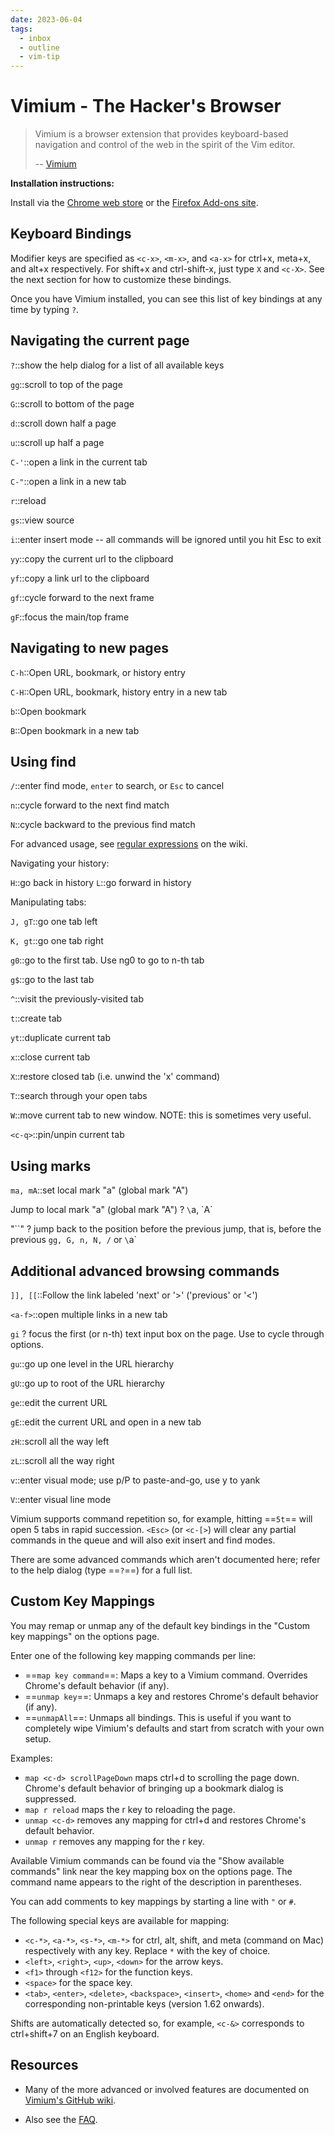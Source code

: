 ```yaml
---
date: 2023-06-04
tags:
  - inbox
  - outline
  - vim-tip
---
```


# Vimium - The Hacker's Browser

> Vimium is a browser extension that provides keyboard-based navigation and
> control of the web in the spirit of the Vim editor.
>
> -- [Vimium](https://vimium.github.io/)

**Installation instructions:**

Install via the [Chrome web store](https://chrome.google.com/extensions/detail/dbepggeogbaibhgnhhndojpepiihcmeb) or the [Firefox Add-ons site](https://addons.mozilla.org/en-GB/firefox/addon/vimium-ff/).

## Keyboard Bindings

Modifier keys are specified as `<c-x>`, `<m-x>`, and `<a-x>` for ctrl+x, meta+x, and alt+x
respectively. For shift+x and ctrl-shift-x, just type `X` and `<c-X>`. See the next section for how to
customize these bindings.

Once you have Vimium installed, you can see this list of key bindings at any time by typing `?`.

## Navigating the current page

`?`::show the help dialog for a list of all available keys

`gg`::scroll to top of the page

`G`::scroll to bottom of the page

`d`::scroll down half a page

`u`::scroll up half a page

`C-'`::open a link in the current tab

`C-"`::open a link in a new tab

`r`::reload

`gs`::view source

`i`::enter insert mode -- all commands will be ignored until you hit Esc to exit

`yy`::copy the current url to the clipboard
<!--SR:!2023-06-07,2,245-->

`yf`::copy a link url to the clipboard

`gf`::cycle forward to the next frame

`gF`::focus the main/top frame

## Navigating to new pages

`C-h`::Open URL, bookmark, or history entry

`C-H`::Open URL, bookmark, history entry in a new tab
<!--SR:!2023-06-06,1,225-->

`b`::Open bookmark

`B`::Open bookmark in a new tab

## Using find

`/`::enter find mode, `enter` to search, or `Esc` to cancel

`n`::cycle forward to the next find match

`N`::cycle backward to the previous find match

For advanced usage, see [regular expressions](https://github.com/philc/vimium/wiki/Find-Mode) on the wiki.

Navigating your history:

`H`::go back in history
`L`::go forward in history

Manipulating tabs:

`J, gT`::go one tab left

`K, gt`::go one tab right

`g0`::go to the first tab. Use ng0 to go to n-th tab
<!--SR:!2023-06-06,1,225-->

`g$`::go to the last tab

`^`::visit the previously-visited tab

`t`::create tab

`yt`::duplicate current tab

`x`::close current tab

`X`::restore closed tab (i.e. unwind the 'x' command)
<!--SR:!2023-06-07,2,245-->

`T`::search through your open tabs

`W`::move current tab to new window. NOTE: this is sometimes very useful.

`<c-q>`::pin/unpin current tab

## Using marks

`ma, mA`::set local mark "a" (global mark "A")

Jump to local mark "a" (global mark "A")
?
`\`a, \`A`

"\`\`"
?
jump back to the position before the previous jump, that is, before the previous
`gg, G, n, N, /` or `\`a`

## Additional advanced browsing commands

`]], [[`::Follow the link labeled 'next' or '>' ('previous' or '<')

`<a-f>`::open multiple links in a new tab

`gi`
?
focus the first (or n-th) text input box on the page. Use <tab> to cycle through
options.

`gu`::go up one level in the URL hierarchy
<!--SR:!2023-06-06,2,245-->

`gU`::go up to root of the URL hierarchy

`ge`::edit the current URL
<!--SR:!2023-06-05,1,228-->

`gE`::edit the current URL and open in a new tab
<!--SR:!2023-06-07,2,245-->

`zH`::scroll all the way left

`zL`::scroll all the way right

`v`::enter visual mode; use p/P to paste-and-go, use y to yank

`V`::enter visual line mode

Vimium supports command repetition so, for example, hitting ==`5t`== will open 5
tabs in rapid succession. `<Esc>` (or `<c-[>`) will clear any partial commands
in the queue and will also exit insert and find modes.

There are some advanced commands which aren't documented here; refer to the help
dialog (type ==`?`==) for a full list.
<!--SR:!2023-06-05,1,230-->

## Custom Key Mappings

You may remap or unmap any of the default key bindings in the "Custom key
mappings" on the options page.

Enter one of the following key mapping commands per line:

- ==`map key command`==: Maps a key to a Vimium command. Overrides Chrome's
  default behavior (if any).
- ==`unmap key`==: Unmaps a key and restores Chrome's default behavior (if any).
- ==`unmapAll`==: Unmaps all bindings. This is useful if you want to completely
  wipe Vimium's defaults and start from scratch with your own setup.

Examples:

- `map <c-d> scrollPageDown` maps ctrl+d to scrolling the page down. Chrome's
  default behavior of bringing up a bookmark dialog is suppressed.
- `map r reload` maps the r key to reloading the page.
- `unmap <c-d>` removes any mapping for ctrl+d and restores Chrome's default
  behavior.
- `unmap r` removes any mapping for the r key.

Available Vimium commands can be found via the "Show available commands" link
near the key mapping box on the options page. The command name appears to the
right of the description in parentheses.

You can add comments to key mappings by starting a line with `"` or `#`.

The following special keys are available for mapping:

- `<c-*>`, `<a-*>`, `<s-*>`, `<m-*>` for ctrl, alt, shift, and meta (command on
  Mac) respectively with any key. Replace `*` with the key of choice.
- `<left>`, `<right>`, `<up>`, `<down>` for the arrow keys.
- `<f1>` through `<f12>` for the function keys.
- `<space>` for the space key.
- `<tab>`, `<enter>`, `<delete>`, `<backspace>`, `<insert>`, `<home>` and
  `<end>` for the corresponding non-printable keys (version 1.62 onwards).

Shifts are automatically detected so, for example, `<c-&>` corresponds to
ctrl+shift+7 on an English keyboard.

## Resources

- Many of the more advanced or involved features are documented on
  [Vimium's GitHub wiki](https://github.com/philc/vimium/wiki).

- Also see the [FAQ](https://github.com/philc/vimium/wiki/FAQ).
